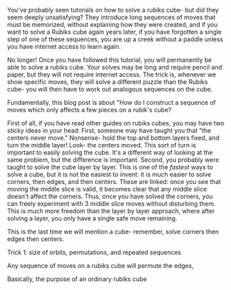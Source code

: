 You've probably seen tutorials on how to solve a rubiks cube- but did they seem deeply unsatisfying? They introduce long sequences of moves that must be memorized, without explaining how they were created, and if you want to solve a Rubiks cube again years later, if you have forgotten a single step of one of these sequences, you are up a creek without a paddle unless you have internet access to learn again.

No longer! Once you have followed this tutorial, you will permanently be able to solve a rubiks cube.
Your solves may be long and require pencil and paper, but they will not require internet access. The trick is, whenever we show specific moves,
they will solve a different puzzle than the Rubiks cube- you will then have to work out analogous sequences on the cube. 

Fundamentally, this blog post is about "How do I construct a sequence of moves which only affects a few pieces on a rubik's cube?

First of all, if you have read other guides on rubiks cubes, you may have two sticky ideas in your head: First, someone may have taught you that "the centers never move." Nonsense- hold the top and bottom layers
fixed, and turn the middle layer! Look- the centers moved. This sort of turn is important to easily solving the cube. It's a different way of looking at the same problem, but the difference is important.
Second, you probably were taught to solve the cube layer by layer. This is one of the _fastest_ ways to solve a cube, but it is not the easiest to invent: it is much easier to solve corners, then edges, and then centers.
These are linked: once you see that moving the middle slice is valid, it becomes clear that any middle slice doesn't affect the corners. Thus, once you have solved the corners, you can freely experiment with 3 middle slice moves without disturbing them.
This is much more freedom than the layer by layer approach, where after solving a layer, you only have a single safe move remaining.

This is the last time we will mention a cube- remember, solve corners then edges then centers.





Trick 1: size of orbits, permutations, and repeated sequences

Any sequence of moves on a rubiks cube will permute the edges, 




Basically, the purpose of an ordinary rubiks cube





